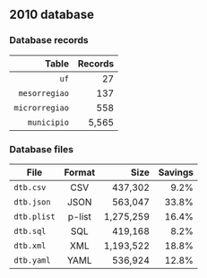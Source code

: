 ## 2010 database

### Database records

|          Table | Records |
| --------------:| -------:|
|           `uf` |      27 |
|  `mesorregiao` |     137 |
| `microrregiao` |     558 |
|    `municipio` |   5,565 |

### Database files

| File        | Format |      Size | Savings |
| ----------- |:------:| ---------:| -------:|
| `dtb.csv`   | CSV    |   437,302 |    9.2% |
| `dtb.json`  | JSON   |   563,047 |   33.8% |
| `dtb.plist` | p-list | 1,275,259 |   16.4% |
| `dtb.sql`   | SQL    |   419,168 |    8.2% |
| `dtb.xml`   | XML    | 1,193,522 |   18.8% |
| `dtb.yaml`  | YAML   |   536,924 |   12.8% |
